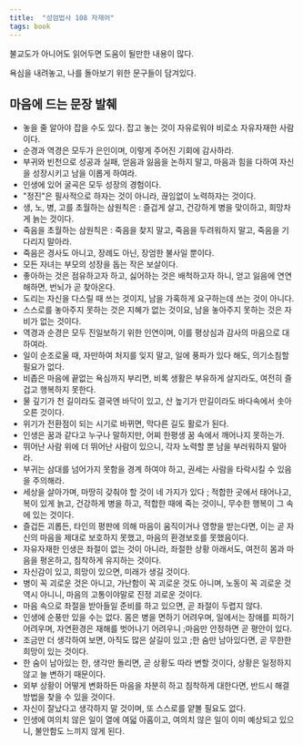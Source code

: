 ```yaml
---
title:  "성엄법사 108 자재어"
tags: book
---
```


불교도가 아니어도 읽어두면 도움이 될만한 내용이 많다.

욕심을 내려놓고, 나를 돌아보기 위한 문구들이 담겨있다.

## 마음에 드는 문장 발췌

- 놓을 줄 알아야 잡을 수도 있다. 잡고 놓는 것이 자유로워야 비로소 자유자재한 사람이다.
- 순경과 역경은 모두가 은인이며,  이렇게 주어진 기회에 감사하라.
- 부귀와 빈천으로 성공과 실패, 얻음과 잃음을 논하지 말고, 마음과 힘을 다하여 자신을 성장시키고 남을 이롭게 하여라.
- 인생에 있어 굴곡은 모두 성장의 경험이다.
- "정진"은 필사적으로 하자는 것이 아니라, 끊임없이 노력하자는 것이다.
- 생, 노, 병, 고를 초월하는 삼원칙은 : 즐겁게 살고, 건강하게 병을 맞이하고, 희망차게 늙는 것이다.
- 죽음을 초월하는 삼원칙은 : 죽음을 찾지 말고, 죽음을 두려워하지 말고, 죽음을 기다리지 말아라.
- 죽음은 경사도 아니고, 장례도 아닌, 장엄한 불사일 뿐이다.
- 모든 자녀는 부모의 성장을 돕는 작은 보살이다.
- 좋아하는 것은 점유하고자 하고, 싫어하는 것은 배척하고자 하니, 얻고 잃음에 연연해하면, 번뇌가 곧 찾아온다.
- 도리는 자신을 다스릴 때 쓰는 것이지, 남을 가혹하게 요구하는데 쓰는 것이 아니다.
- 스스로를 놓아주지 못하는 것은 지혜가 없는 것이요, 남을 놓아주지 못하는 것은 자비가 없는 것이다.
- 역경과 순경은 모두 진일보하기 위한 인연이며, 이를 평상심과 감사의 마음으로 대하여라.
- 일이 순조로울 때, 자만하여 처지를 잊지 말고, 일에 풍파가 있다 해도, 의기소침할 필요가 없다.
- 비좁은 마음에 끝없는 욕심까지 부리면, 비록 생활은 부유하게 살지라도, 여전히 즐겁고 행복하지 못한다.
- 물 깊기가 천 길이라도 결국엔 바닥이 있고, 산 높기가 만길이라도 바다속에서 솟아오른 것이다.
- 위기가 전환점이 되는 시기로 바뀌면, 막다른 길도 활로가 된다.
- 인생은 꿈과 같다고 누구나 말하지만, 어찌 한평생 꿈 속에서 깨어나지 못하는가.
- 뛰어난 사람 위에 더 뛰어난 사람이 있으니, 각자 노력할 뿐 남을 부러워하지 말아라.
- 부귀는 삼대를 넘어가지 못함을 경계 하여야 하고, 권세는 사람을 타락시킬 수 있음을 주의해라.
- 세상을 살아가며, 마땅히 갖춰야 할 것이 네 가지가 있다 ; 적합한 곳에서 태어나고, 복이 있게 늙고, 건강하게 병을 하고, 적합한 때에 죽는 것이니, 무수한 행복이 그 속에 있는 것이다.
- 즐겁든 괴롭든, 타인의 평판에 의해 마음이 움직이거나 영향을 받는다면, 이는 곧 자신의 마음을 제대로 보호하지 못했고, 마음의 환경보호를 못했음이다.
- 자유자재한 인생은 좌절이 없는 것이 아니라, 좌절한 상황 아래서도, 여전히 몸과 마음을 평온하고, 침착하게 유지하는 것이다.
- 자신감이 있고, 희망이 있으면, 미래가 생길 것이다.
- 병이 꼭 괴로운 것은 아니고, 가난함이 꼭 괴로운 것도 아니며, 노동이 꼭 괴로운 것 역시 아니니, 마음의 고통이야말로 진정 괴로운 것이다.
- 마음 속으로 좌절을 받아들일 준비를 하고 있으면, 곧 좌절이 두렵지 않다.
- 인생에 순풍만 있을 수는 없다. 몸은 병을 면하기 어려우며, 일에서는 장애를 피하기 어려우며, 자연환경은 재해를 벗어나기 어려우니 ;마음만 안정하면 곧 평안이 있다.
- 조금만 더 생각하여 보면, 아직도 많은 살길이 있고 ;한 숨만 남아있다면, 곧 무한한 희망이 있는 것이다.
- 한 숨이 남아있는 한, 생각만 돌리면, 곧 상황도 따라 변할 것이다, 상황은 일정하지 않고 늘 변하기 때문이다.
- 외부 상황이 어떻게 변화하든 마음을 차분히 하고 침착하게 대한다면, 반드시 해결방법을 찾을 수 있을 것이다.
- 자신이 잘났다고 생각하지 말 것이며, 또 스스로를 얕볼 필요도 없다.
- 인생에 여의치 않은 일이 열에 여덟 아홉이고, 여의치 않은 일이 이미 예상되고 있으니, 불안함도 느끼지 않게 된다.
